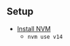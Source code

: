 ## Setup
- [Install NVM](https://github.com/nvm-sh/nvm/blob/master/README.md#install--update-script)
  - `nvm use v14`
